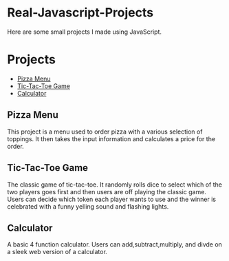 # Real-Javascript-Projects

Here are some small projects I made using JavaScript.

# Projects
* <a href="https://htmlpreview.github.io/?https://github.com/Jassefa3/Real-Javascript-Projects/blob/main/Pizza_Project/Pizza.html" target="_blank">Pizza Menu</a>
* <a href="https://jassefa3.github.io/Tic-Tac-Toe-Project/" target="_blank">Tic-Tac-Toe Game</a>
* <a href="https://htmlpreview.github.io/?https://github.com/Jassefa3/Real-Javascript-Projects/blob/main/calculator.html" target="_blank">Calculator</a>



## Pizza Menu
This project is a menu used to order pizza with a various selection of toppings. It then takes the input information and calculates a price for the order.
## Tic-Tac-Toe Game
The classic game of tic-tac-toe. It randomly rolls dice to select which of the two players goes first and then users are off playing the classic game. Users can decide which token each player wants to use and the winner is celebrated with a funny yelling sound and flashing lights.
## Calculator
A basic 4 function calculator. Users can add,subtract,multiply, and divde on a sleek web version of a calculator.
